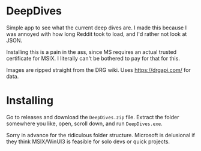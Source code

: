 # DeepDives

Simple app to see what the current deep dives are. I made this because I was annoyed with how long Reddit took to load, and I'd rather not look at JSON.

Installing this is a pain in the ass, since MS requires an actual trusted certificate for MSIX. I literally can't be bothered to pay for that for this.


Images are ripped straight from the DRG wiki. Uses https://drgapi.com/ for data.


# Installing

Go to releases and download the `DeepDives.zip` file. Extract the folder somewhere you like, open, scroll down, and run `DeepDives.exe`.

Sorry in advance for the ridiculous folder structure. Microsoft is delusional if they think MSIX/WinUI3 is feasible for solo devs or quick projects.
